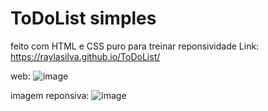 # ToDoList  simples 
feito com HTML e CSS puro para treinar reponsividade
Link: https://raylasilva.github.io/ToDoList/

web:
![image](https://user-images.githubusercontent.com/77173258/151410118-fc8c58bc-6f23-4285-9d1c-9982e2902462.png)


imagem reponsiva:
![image](https://user-images.githubusercontent.com/77173258/151410514-4af122e2-618d-4147-a373-9e0dd7f2cf2c.png)

